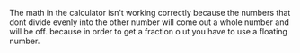The math in the calculator isn't working correctly because
the numbers that dont divide evenly into the other number will come out a
 whole number and will be off. because in order to get a fraction o
 ut you have to use a floating number.
